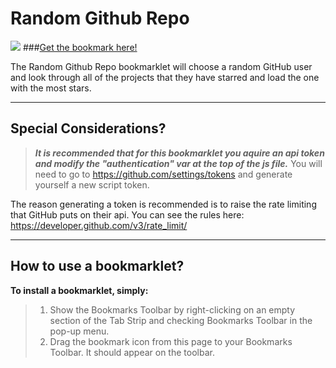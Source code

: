 Random Github Repo
===================
[![](http://i.imgur.com/h6cuq4H.png)](http://ahuge.github.io/Bookmarklets/RandomGithubRepo)
###<a href="http://ahuge.github.io/Bookmarklets/RandomGithubRepo">Get the bookmark here!</a>

The Random Github Repo bookmarklet will choose a random GitHub user and look through all of the projects that they have starred and load the one with the most stars.


----------

Special Considerations?
-------------
> ***It is recommended that for this bookmarklet you aquire an api token and modify the "authentication" var at the top of the js file.***
You will need to go to https://github.com/settings/tokens and generate yourself a new script token.

The reason generating a token is recommended is to raise the rate limiting that GitHub puts on their api. You can see the rules here: https://developer.github.com/v3/rate_limit/




----------



How to use a bookmarklet?
-------------

**To install a bookmarklet, simply:**
> 1. Show the Bookmarks Toolbar by right-clicking on an empty section of the Tab Strip and checking Bookmarks Toolbar in the pop-up menu.
&nbsp;
> 2. Drag the bookmark icon from this page to your Bookmarks Toolbar. It should appear on the toolbar.    
